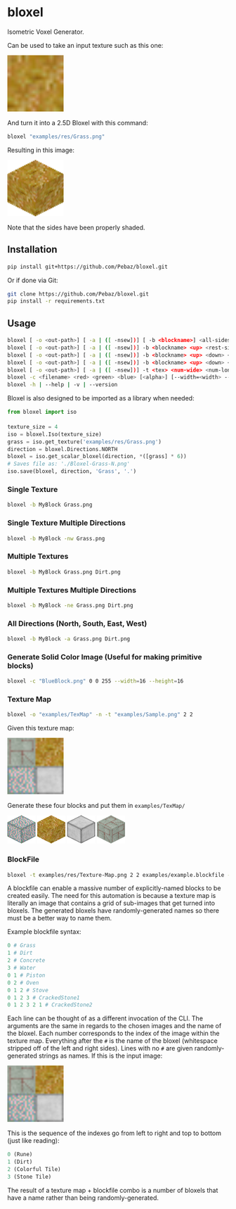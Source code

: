 # bloxel
Isometric Voxel Generator.

Can be used to take an input texture such as this one:

<img src="examples/res/Grass.png" width=128>



And turn it into a 2.5D Bloxel with this command:

```sh
bloxel "examples/res/Grass.png"
```

Resulting in this image:

<img src="examples/single-out/Bloxel-Grass-N.png" width=128>

Note that the sides have been properly shaded.

## Installation

```sh
pip install git+https://github.com/Pebaz/bloxel.git
```

Or if done via Git:

```sh
git clone https://github.com/Pebaz/bloxel.git
pip install -r requirements.txt
```

## Usage

```sh
bloxel [ -o <out-path>] [ -a | ([ -nsew])] [ -b <blockname>] <all-sides>
bloxel [ -o <out-path>] [ -a | ([ -nsew])] -b <blockname> <up> <rest-sides>
bloxel [ -o <out-path>] [ -a | ([ -nsew])] -b <blockname> <up> <down> <rest-sides>
bloxel [ -o <out-path>] [ -a | ([ -nsew])] -b <blockname> <up> <down> <left> <right> <front> <back>
bloxel [ -o <out-path>] [ -a | ([ -nsew])] -t <tex> <num-wide> <num-long> [<block-file>]
bloxel -c <filename> <red> <green> <blue> [<alpha>] [--width=<width> --height=<height>]
bloxel -h | --help | -v | --version
```

Bloxel is also designed to be imported as a library when needed:

```python
from bloxel import iso

texture_size = 4
iso = bloxel.Iso(texture_size)
grass = iso.get_texture('examples/res/Grass.png')
direction = bloxel.Directions.NORTH
bloxel = iso.get_scalar_bloxel(direction, *([grass] * 6))
# Saves file as: './Bloxel-Grass-N.png'
iso.save(bloxel, direction, 'Grass', '.')
```



### Single Texture

```sh
bloxel -b MyBlock Grass.png
```

### Single Texture Multiple Directions

```sh
bloxel -b MyBlock -nw Grass.png
```

### Multiple Textures

```sh
bloxel -b MyBlock Grass.png Dirt.png
```

### Multiple Textures Multiple Directions

```sh
bloxel -b MyBlock -ne Grass.png Dirt.png
```

### All Directions (North, South, East, West)

```sh
bloxel -b MyBlock -a Grass.png Dirt.png
```

### Generate Solid Color Image (Useful for making primitive blocks)

```sh
bloxel -c "BlueBlock.png" 0 0 255 --width=16 --height=16
```

### Texture Map

```sh
bloxel -o "examples/TexMap" -n -t "examples/Sample.png" 2 2
```

Given this texture map:

<img src="examples/Sample.png" width=128 />

Generate these four blocks and put them in `examples/TexMap/`

<img src="examples/TexMap/Bloxel-pdeoM6SD-N.png" width=64 />

<img src="examples/TexMap/Bloxel-qVFrb79W-N.png" width=64 />

<img src="examples/TexMap/Bloxel-rRhkjUB4-N.png" width=64 />

<img src="examples/TexMap/Bloxel-RzZDMSZM-N.png" width=64 />

### BlockFile

```sh
bloxel -t examples/res/Texture-Map.png 2 2 examples/example.blockfile -o examples/blockfile-out
```

A blockfile can enable a massive number of explicitly-named blocks to be created easily.  The need for this automation is because a texture map is literally an image that contains a grid of sub-images that get turned into bloxels. The generated bloxels have randomly-generated names so there must be a better way to name them.

Example blockfile syntax:

```python
0 # Grass
1 # Dirt
2 # Concrete
3 # Water
0 1 # Piston
0 2 # Oven
0 1 2 # Stove
0 1 2 3 # CrackedStone1
0 1 2 3 2 1 # CrackedStone2
```

Each line can be thought of as a different invocation of the CLI. The arguments are the same in regards to the chosen images and the name of the bloxel. Each number corresponds to the index of the image within the texture map. Everything after the `#` is the name of the bloxel (whitespace stripped off of the left and right sides). Lines with no `#` are given randomly-generated strings as names. If this is the input image:

<img src="examples/Sample.png" width=128 />

This is the sequence of the indexes go from left to right and top to bottom (just like reading):

```python
0 (Rune)
1 (Dirt)
2 (Colorful Tile)
3 (Stone Tile)
```

The result of a texture map + blockfile combo is a number of bloxels that have a name rather than being randomly-generated.